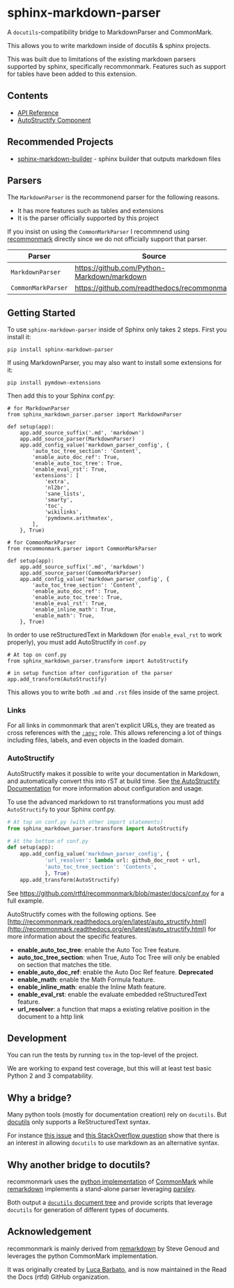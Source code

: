 # sphinx-markdown-parser

A `docutils`-compatibility bridge to MarkdownParser and CommonMark.

This allows you to write markdown inside of docutils & sphinx projects.

This was built due to limitations of the existing markdown parsers
supported by sphinx, specifically recommonmark. Features such as support
for tables have been added to this extension.

Contents
--------

* [API Reference](docs/api_ref.md)
* [AutoStructify Component](docs/auto_structify.md)

## Recommended Projects

* [sphinx-markdown-builder](https://github.com/codejamninja/sphinx-markdown-builder) - sphinx builder that outputs markdown files

## Parsers

The `MarkdownParser` is the recommonend parser for the following reasons.
* It has more features such as tables and extensions
* It is the parser officially supported by this project

If you insist on using the `CommonMarkParser` I recommnend using [recommonmark](https://github.com/readthedocs/recommonmark) directly since we do not officially support that parser.

| **Parser**         | **Source**                                  |
| ------------------ | ------------------------------------------- |
| `MarkdownParser`   | https://github.com/Python-Markdown/markdown |
| `CommonMarkParser` | https://github.com/readthedocs/recommonmark |

## Getting Started

To use `sphinx-markdown-parser` inside of Sphinx only takes 2 steps.
First you install it:

```
pip install sphinx-markdown-parser
```

If using MarkdownParser, you may also want to install some extensions for it:

```
pip install pymdown-extensions
```

Then add this to your Sphinx conf.py:

```
# for MarkdownParser
from sphinx_markdown_parser.parser import MarkdownParser

def setup(app):
    app.add_source_suffix('.md', 'markdown')
    app.add_source_parser(MarkdownParser)
    app.add_config_value('markdown_parser_config', {
        'auto_toc_tree_section': 'Content',
        'enable_auto_doc_ref': True,
        'enable_auto_toc_tree': True,
        'enable_eval_rst': True,
        'extensions': [
            'extra',
            'nl2br',
            'sane_lists',
            'smarty',
            'toc',
            'wikilinks',
            'pymdownx.arithmatex',
        ],
    }, True)

# for CommonMarkParser
from recommonmark.parser import CommonMarkParser

def setup(app):
    app.add_source_suffix('.md', 'markdown')
    app.add_source_parser(CommonMarkParser)
    app.add_config_value('markdown_parser_config', {
        'auto_toc_tree_section': 'Content',
        'enable_auto_doc_ref': True,
        'enable_auto_toc_tree': True,
        'enable_eval_rst': True,
        'enable_inline_math': True,
        'enable_math': True,
    }, True)
```
In order to use reStructuredText in Markdown (for `enable_eval_rst` to work properly), you must add AutoStructify in `conf.py`
```
# At top on conf.py
from sphinx_markdown_parser.transform import AutoStructify

# in setup function after configuration of the parser
app.add_transform(AutoStructify)
```

This allows you to write both `.md` and `.rst` files inside of the same project.

### Links

For all links in commonmark that aren't explicit URLs, they are treated as cross references with the [`:any:`](http://www.sphinx-doc.org/en/stable/markup/inline.html#role-any) role. This allows referencing a lot of things including files, labels, and even objects in the loaded domain.

### AutoStructify

AutoStructify makes it possible to write your documentation in Markdown, and automatically convert this
into rST at build time. See [the AutoStructify Documentation](http://recommonmark.readthedocs.org/en/latest/auto_structify.html)
for more information about configuration and usage.

To use the advanced markdown to rst transformations you must add `AutoStructify` to your Sphinx conf.py.

```python
# At top on conf.py (with other import statements)
from sphinx_markdown_parser.transform import AutoStructify

# At the bottom of conf.py
def setup(app):
    app.add_config_value('markdown_parser_config', {
            'url_resolver': lambda url: github_doc_root + url,
            'auto_toc_tree_section': 'Contents',
            }, True)
    app.add_transform(AutoStructify)
```

See https://github.com/rtfd/recommonmark/blob/master/docs/conf.py for a full example.

AutoStructify comes with the following options. See [http://recommonmark.readthedocs.org/en/latest/auto_structify.html](http://recommonmark.readthedocs.org/en/latest/auto_structify.html) for more information about the specific features.

* __enable_auto_toc_tree__: enable the Auto Toc Tree feature.
* __auto_toc_tree_section__: when True, Auto Toc Tree will only be enabled on section that matches the title.
* __enable_auto_doc_ref__: enable the Auto Doc Ref feature. **Deprecated**
* __enable_math__: enable the Math Formula feature.
* __enable_inline_math__: enable the Inline Math feature.
* __enable_eval_rst__: enable the evaluate embedded reStructuredText feature.
* __url_resolver__: a function that maps a existing relative position in the document to a http link

## Development

You can run the tests by running `tox` in the top-level of the project.

We are working to expand test coverage,
but this will at least test basic Python 2 and 3 compatability.

## Why a bridge?

Many python tools (mostly for documentation creation) rely on `docutils`.
But [docutils][dc] only supports a ReStructuredText syntax.

For instance [this issue][sphinx-issue] and [this StackOverflow
question][so-question] show that there is an interest in allowing `docutils`
to use markdown as an alternative syntax.

## Why another bridge to docutils?

recommonmark uses the [python implementation][pcm] of [CommonMark][cm] while
[remarkdown][rmd] implements a stand-alone parser leveraging [parsley][prs].

Both output a [`docutils` document tree][dc] and provide scripts
that leverage `docutils` for generation of different types of documents.

## Acknowledgement

recommonmark is mainly derived from [remarkdown][rmd] by Steve Genoud and
leverages the python CommonMark implementation.

It was originally created by [Luca Barbato][lu-zero],
and is now maintained in the Read the Docs (rtfd) GitHub organization.

[cm]: https://commonmark.org
[pcm]: https://github.com/rtfd/CommonMark-py
[rmd]: https://github.com/sgenoud/remarkdown
[prs]: https://github.com/pyga/parsley
[lu-zero]: https://github.com/lu-zero

[dc]: https://docutils.sourceforge.io/docs/ref/doctree.html
[sphinx-issue]: https://bitbucket.org/birkenfeld/sphinx/issue/825/markdown-capable-sphinx
[so-question]: https://stackoverflow.com/questions/2471804/using-sphinx-with-markdown-instead-of-rst
